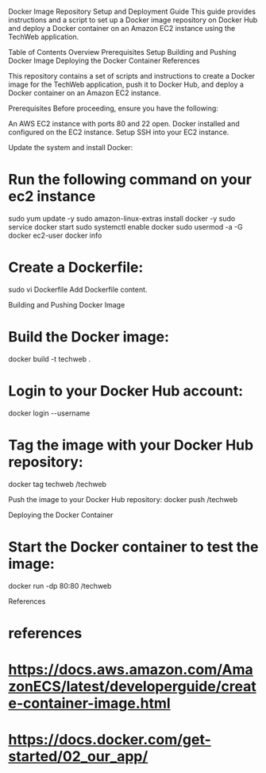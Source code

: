 Docker Image Repository Setup and Deployment Guide
This guide provides instructions and a script to set up a Docker image repository on Docker Hub and deploy a Docker container on an Amazon EC2 instance using the TechWeb application.

Table of Contents
Overview
Prerequisites
Setup
Building and Pushing Docker Image
Deploying the Docker Container
References

This repository contains a set of scripts and instructions to create a Docker image for the TechWeb application, push it to Docker Hub, and deploy a Docker container on an Amazon EC2 instance.

Prerequisites
Before proceeding, ensure you have the following:

An AWS EC2 instance with ports 80 and 22 open.
Docker installed and configured on the EC2 instance.
Setup
SSH into your EC2 instance.

Update the system and install Docker:
# Run the following command on your ec2 instance
sudo yum update -y
sudo amazon-linux-extras install docker -y
sudo service docker start
sudo systemctl enable docker
sudo usermod -a -G docker ec2-user
docker info

# Create a Dockerfile:
sudo vi Dockerfile
Add Dockerfile content.

Building and Pushing Docker Image
# Build the Docker image:
docker build -t techweb .

# Login to your Docker Hub account:
docker login --username <username>

# Tag the image with your Docker Hub repository:
docker tag techweb <username>/techweb

Push the image to your Docker Hub repository:
docker push <username>/techweb

Deploying the Docker Container
# Start the Docker container to test the image:
docker run -dp 80:80 <username>/techweb

References
# references
# https://docs.aws.amazon.com/AmazonECS/latest/developerguide/create-container-image.html
# https://docs.docker.com/get-started/02_our_app/





